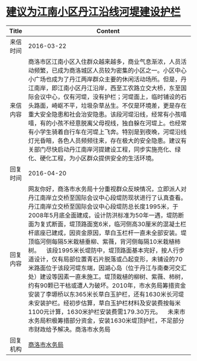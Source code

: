 # <a href="http://www.shangluo.gov.cn/zmhd/ldxxxx.jsp?urltype=leadermail.LeaderMailContentUrl&wbtreeid=1112&leadermailid=3542">建议为江南小区丹江沿线河堤建设护栏</a>
| Title |                                                                                                                                                                                                                                      Content                                                                                                                                                                                                                                      |
|:-----:|-----------------------------------------------------------------------------------------------------------------------------------------------------------------------------------------------------------------------------------------------------------------------------------------------------------------------------------------------------------------------------------------------------------------------------------------------------------------------------------|
| 来信时间  | 2016-03-22                                                                                                                                                                                                                                                                                                                                                                                                                                                                        |
| 来信内容  | 商洛市区江南小区入住群众越来越多，商业气息渐浓，人员活动频繁，已成为商洛城区人员较为密集的小区之一。小区中心小广场也成为了丹江两岸群众主要的休闲活动场所。但是，丹江南岸，即江南小区丹江沿岸，西至工农路立交大桥，东至国际会议中心，仅有河堤，没有护栏；河堤面上，临时铺设的石头路面，崎岖不平，垃圾杂草丛生。不仅是环境差，更是存在重大安全隐患和社会治安隐患。该段河堤沿线，经常有小孩嘻嘻，有的小孩不经意脱离父母视线，独自躲在河堤上。也经常有小学生骑着自行车在河堤上飞奔。特别是到夜晚，河堤沿线灯光昏暗，各色人员频频往来，存在极大的安全隐患。建议有关部门尽快启动丹江南岸河提建设工程，同步实施亮化、绿化、硬化工程，为小区群众提供安全的生活环境。                                                                                                                                                    |
| 回复时间  | 2016-04-20                                                                                                                                                                                                                                                                                                                                                                                                                                                                        |
| 回复内容  | 网友你好，商洛市水务局十分重视群众反映情况，立即派人对丹江南岸立交桥至国际会议中心段堤防现状进行了认真查看。丹江南岸立交桥至国际会议中心段堤防总长度1995米，于2008年5月底全面建成，设计防洪标准为50年一遇，堤防断面为复式断面，堤顶路面宽6米，临河侧高30厘米的混凝土栏杆底座已建成，因资金原因，草白玉栏杆一直未全部安装。堤顶临河侧每隔5米栽植垂柳、紫薇，背河侧每隔10米栽植柿树。    该段1995米长堤防中，堤顶路面基本完好，按人行步道设计，仅有局部位置青石片脱落或凸起变形，未铺设的70米路面位于该段河堤东端，因湖心岛（位于丹江与南秦河交汇处）建设等因素一直未施工。堤顶栽植的柳树、紫薇、柿树，约有90颗已干枯或遭人为破坏。2010年，市水务局筹措资金安装了李塬桥以东365米长草白玉护栏，还有1630米长河堤未安装护栏。经初步估算，草白玉护栏材料及安装费按每米1100元计算，1630米护栏安装费需179.30万元。    未来市水务局积极筹措部分资金，安装1630米堤顶护栏，不足部分市财政给予解决。商洛市水务局 |
| 回复机构  | <a href="../../categories/agencies/商洛市水务局.md">商洛市水务局</a>                                                                                                                                                                                                                                                                                                                                                                                                                            |